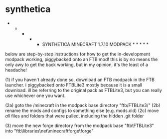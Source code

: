 # synthetica

* * * * * SYNTHETICA MINECRAFT 1.7.10 MODPACK * * * * *

below are step-by-step instructions for how to get the in-development modpack working, piggybacked onto an FTB mod! 
this is by no means the only awy to get the back working, but in my opinion, it's the least of a headache!


(1)  if you haven't already done so, download an FTB modpack in the FTB launcher. i piggybacked onto FTBLite3 mostly because it is a small download. ill be referring to the original pack as FTBLite3, but you can really use whichever one you want.

(2a) goto the /minecraft in the modpack base directory "ftb/FTBLite3/"
(2b) rename the mods and configs to something else (e.g. mods.old)
(2c) move _all_ files and folders that were pulled, including the hidden .git folder

(3) move the new forge directory from the modpack base "ftb\FTBLite3" into "ftb\libraries\net\minecraftforge\forge"

